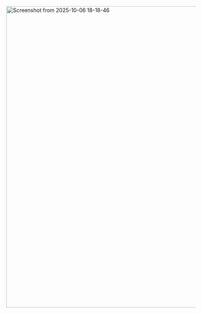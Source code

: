 <img src="https://github.com/user-attachments/assets/951f839c-975a-4346-9350-86ad59d39afe" alt="Screenshot from 2025-10-06 18-18-46" width="800">
